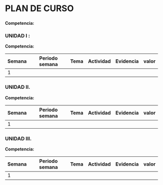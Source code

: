 # PLAN DE CURSO 

### 

**Competencia:** 
### UNIDAD I : 
**Competencia:** 



| Semana | Periodo semana | Tema | Actividad | Evidencia | valor |
|--------|----------------|------|-----------|-----------|-------|
| 1      |



### UNIDAD II. 
**Competencia:**

| Semana | Periodo semana | Tema | Actividad | Evidencia | valor |
|--------|----------------|------|-----------|-----------|-------|
| 1      |




### UNIDAD III. 
**Competencia:** 
 



| Semana | Periodo semana | Tema | Actividad | Evidencia | valor |
|--------|----------------|------|-----------|-----------|-------|
| 1      |




